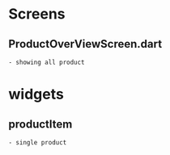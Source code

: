 # Screens
## ProductOverViewScreen.dart
    - showing all product

# widgets
## productItem
    - single product